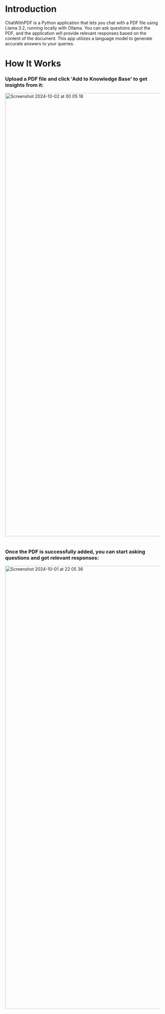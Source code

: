 # Introduction
ChatWithPDF is a Python application that lets you chat with a PDF file using Llama 3.2, running locally with Ollama. You can ask questions about the PDF, and the application will provide relevant responses based on the content of the document. This app utilizes a language model to generate accurate answers to your queries. 

# How It Works 
### Upload a PDF file and click 'Add to Knowledge Base' to get insights from it:


<img width="1440" alt="Screenshot 2024-10-02 at 00 05 18" src="https://github.com/user-attachments/assets/56220fef-65dc-4172-b2c1-b3d9d9641133">

#
### Once the PDF is successfully added, you can start asking questions and get relevant responses: 

<img width="1440" alt="Screenshot 2024-10-01 at 22 05 36" src="https://github.com/user-attachments/assets/b48e7aee-46ef-4dae-89b8-7dd83026db55">

